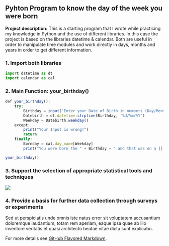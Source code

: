 ## Pyhton Program to know the day of the week you were born

**Project description:** This is a starting program that I wrote while practicing my knowledge in Python and the use of different libraries. In this case the project is based on the libraries datetime & calendar. Both are useful in order to manipulate time modules and work directly in days, months and years in order to get different information. 

### 1. Import both libraries 



```javascript
import datetime as dt
import calendar as cal
```

### 2. Main Function: your_birthday() 

```javascript
def your_birthday():                                                                            #we define the function your_birthday 
    try:
        Birthday = input("Enter your Date of Birth in numbers (Day/Month/Year) : ")             #we ask the user to enter his birthday in form of a string     
        Datebirth = dt.datetime.strptime(Birthday, '%d/%m/%Y')                                  #we identify the date from the string insterted before
        Weekday = Datebirth.weekday()                                                           #from the date we now get an int to identify the day of the week: Mon->0 ,Sun->6
    except:
        print("Your Input is wrong!")
        return
    finally:
        Bornday = cal.day_name[Weekday]                                                         #we get the day of the week as a string from the int of Weekday
        print("You were born the " + Birthday + " and that was on a {}." .format(Bornday))      #print the solution by calling the string that gives us the day of the week (Bornday)

your_birthday()                                                                                 #call the function
```

### 3. Support the selection of appropriate statistical tools and techniques

<img src="images/dummy_thumbnail.jpg?raw=true"/>

### 4. Provide a basis for further data collection through surveys or experiments

Sed ut perspiciatis unde omnis iste natus error sit voluptatem accusantium doloremque laudantium, totam rem aperiam, eaque ipsa quae ab illo inventore veritatis et quasi architecto beatae vitae dicta sunt explicabo. 

For more details see [GitHub Flavored Markdown](https://guides.github.com/features/mastering-markdown/).
